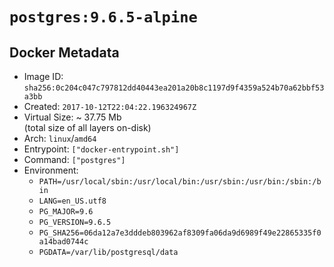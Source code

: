 # `postgres:9.6.5-alpine`

## Docker Metadata

- Image ID: `sha256:0c204c047c797812dd40443ea201a20b8c1197d9f4359a524b70a62bbf53a3bb`
- Created: `2017-10-12T22:04:22.196324967Z`
- Virtual Size: ~ 37.75 Mb  
  (total size of all layers on-disk)
- Arch: `linux`/`amd64`
- Entrypoint: `["docker-entrypoint.sh"]`
- Command: `["postgres"]`
- Environment:
  - `PATH=/usr/local/sbin:/usr/local/bin:/usr/sbin:/usr/bin:/sbin:/bin`
  - `LANG=en_US.utf8`
  - `PG_MAJOR=9.6`
  - `PG_VERSION=9.6.5`
  - `PG_SHA256=06da12a7e3dddeb803962af8309fa06da9d6989f49e22865335f0a14bad0744c`
  - `PGDATA=/var/lib/postgresql/data`
